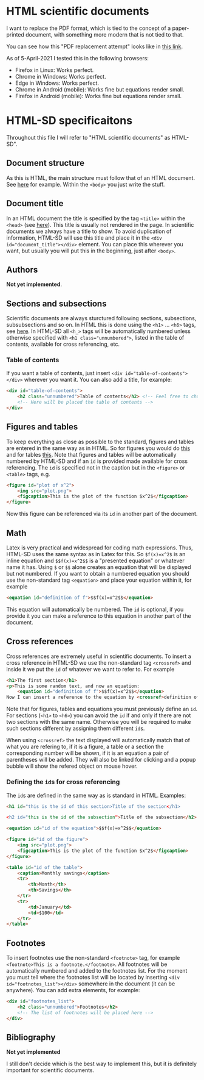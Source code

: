 # HTML scientific documents

I want to replace the PDF format, which is tied to the concept of a paper-printed document, with something more modern that is not tied to that. 

You can see how this "PDF replacement attempt" looks like in [this link](https://sengerm.github.io/html-academic-publishing/).

As of 5-April-2021 I tested this in the following browsers:

- Firefox in Linux: Works perfect.
- Chrome in Windows: Works perfect.
- Edge in Windows: Works perfect.
- Chrome in Android (mobile): Works fine but equations render small.
- Firefox in Android (mobile): Works fine but equations render small.

# HTML-SD specificaitons

Throughout this file I will refer to "HTML scientific documents" as HTML-SD".

## Document structure

As this is HTML, the main structure must follow that of an HTML document. See [here](https://www.w3schools.com/html/html_intro.asp) for example. Within the `<body>` you just write the stuff.

## Document title

In an HTML document the title is specified by the tag `<title>` within the `<head>` (see [here](https://www.w3schools.com/html/html_intro.asp)). This title is usually not rendered in the page. In scientific documents we always have a title to show. To avoid duplication of information, HTML-SD will use this title and place it in the `<div id="document_title"></div>` element. You can place this wherever you want, but usually you will put this in the beginning, just after `<body>`.

## Authors

**Not yet implemented**.

## Sections and subsections

Scientific documents are always sturctured following sections, subsections, subsubsections and so on. In HTML this is done using the `<h1>` ... `<h6>` tags, see [here](https://www.w3schools.com/html/html_headings.asp). In HTML-SD all `<h_>` tags will be automatically numbered unless otherwise specified with `<h1 class="unnumbered">`, listed in the table of contents, available for cross referencing, etc.

### Table of contents

If you want a table of contents, just insert `<div id="table-of-contents"></div>` wherever you want it. You can also add a title, for example:
```html
<div id="table-of-contents">
	<h2 class="unnumbered">Table of contents</h2> <!-- Feel free to change this title. -->
	<!-- Here will be placed the table of contents -->
</div>
```

## Figures and tables

To keep everything as close as possible to the standard, figures and tables are entered in the same way as in HTML. So for figures you would do [this](https://www.w3schools.com/tags/tag_figcaption.asp) and for tables [this](https://www.w3schools.com/tags/tag_caption.asp). Note that figures and tables will be automatically numbered by HTML-SD and if an `id` is provided made available for cross referencing. The `id` is specified not in the caption but in the `<figure>` or `<table>` tags, e.g. 

```html
<figure id="plot of x^2">
	<img src="plot.png">
	<figcaption>This is the plot of the function $x^2$</figcaption>
</figure>
```
Now this figure can be referenced via its `id` in another part of the document. 

## Math

Latex is very practical and widespread for coding math expressions. Thus, HTML-SD uses the same syntax as in Latex for this. So `$f(x)=x^2$` is an inline equation and `$$f(x)=x^2$$` is a "presented equation" or whatever name it has. Using `$` or `$$` alone creates an equation that will be displayed but not numbered. If you want to obtain a numbered equation you should use the non-standard tag `<equation>` and place your equation within it, for example

```html
<equation id="definition of f">$$f(x)=x^2$$</equation>
```
This equation will automatically be numbered. The `id` is optional, if you provide it you can make a reference to this equation in another part of the document.

## Cross references

Cross references are extremely useful in scientific documents. To insert a cross reference in HTML-SD we use the non-standard tag `<crossref>` and inside it we put the `id` of whatever we want to refer to. For example 
```html
<h1>The first section</h1>
<p>This is some random text, and now an equation:
	<equation id="definition of f">$$f(x)=x^2$$</equation>
Now I can insert a reference to the equation by <crossref>definition of f</crossref> and also to the section by <crossref>The first section</crossref>.</p>

```
Note that for figures, tables and equations you must previously define an `id`. For sections (`<h1>` to `<h6>`) you can avoid the `id` if and only if there are not two sections with the same name. Otherwise you will be required to make such sections different by assigning them different `id`s. 

When using `<crossref>` the text displayed will automatically match that of what you are refering to, if it is a figure, a table or a section the corresponding number will be shown, if it is an equation a pair of parentheses will be added. They will also be linked for clicking and a popup bubble will show the refered object on mouse hover. 

### Defining the `id`s for cross referencing

The `id`s are defined in the same way as is standard in HTML. Examples:
```html
<h1 id="this is the id of this section>Title of the section</h1>

<h2 id="this is the id of the subsection">Title of the subsection</h2>

<equation id="id of the equation">$$f(x)=x^2$$</equation>

<figure id="id of the figure">
	<img src="plot.png">
	<figcaption>This is the plot of the function $x^2$</figcaption>
</figure>

<table id="id of the table">
	<caption>Monthly savings</caption>
	<tr>
		<th>Month</th>
		<th>Savings</th>
	</tr>
	<tr>
		<td>January</td>
		<td>$100</td>
	</tr>
</table> 
```

## Footnotes

To insert footnotes use the non-standard `<footnote>` tag, for example `<footnote>This is a footnote.</footnote>`. All footnotes will be automatically numbered and added to the footnotes list. For the moment you must tell where the footnotes list will be located by inserting `<div id="footnotes_list"></div>` somewhere in the document (it can be anywhere). You can add extra elements, for example:
```html
<div id="footnotes_list">
	<h2 class="unnumbered">Footnotes</h2>
	<!-- The list of footnotes will be placed here -->
</div>
```

## Bibliography

**Not yet implemented**

I still don't decide which is the best way to implement this, but it is definitely important for scientific documents. 
